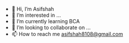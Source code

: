 - 👋 Hi, I’m Asifshah
- 👀 I’m interested in ...
- 🌱 I’m currently learning BCA
- 💞️ I’m looking to collaborate on ...
- 📫 How to reach me asifshah8108@gmail.com


<!---
Asifshah8108/Asifshah8108 is a ✨ special ✨ repository because its `README.md` (this file) appears on your GitHub profile.
You can click the Preview link to take a look at your changes.
--->
